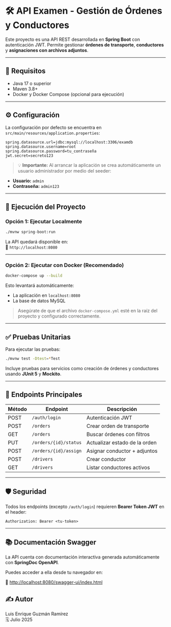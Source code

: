 # 🛠️ API Examen - Gestión de Órdenes y Conductores

Este proyecto es una API REST desarrollada en **Spring Boot** con autenticación JWT. Permite gestionar **órdenes de transporte**, **conductores** y **asignaciones con archivos adjuntos**.

---

## 🔧 Requisitos

- Java 17 o superior
- Maven 3.8+
- Docker y Docker Compose (opcional para ejecución)

---

## ⚙️ Configuración

La configuración por defecto se encuentra en `src/main/resources/application.properties`:

```properties
spring.datasource.url=jdbc:mysql://localhost:3306/examdb
spring.datasource.username=root
spring.datasource.password=tu_contraseña
jwt.secret=secreto123
```

> 💡 **Importante:** Al arrancar la aplicación se crea automáticamente un usuario administrador por medio del seeder:

- **Usuario:** `admin`
- **Contraseña:** `admin123`

---

## 🚀 Ejecución del Proyecto

### Opción 1: Ejecutar Localmente

```bash
./mvnw spring-boot:run
```

La API quedará disponible en:  
📍 `http://localhost:8080`

---

### Opción 2: Ejecutar con Docker (Recomendado)

```bash
docker-compose up --build
```

Esto levantará automáticamente:

- La aplicación en `localhost:8080`
- La base de datos MySQL

> Asegúrate de que el archivo `docker-compose.yml` esté en la raíz del proyecto y configurado correctamente.

---

## ✅ Pruebas Unitarias

Para ejecutar las pruebas:

```bash
./mvnw test -Dtest=*Test
```

Incluye pruebas para servicios como creación de órdenes y conductores usando **JUnit 5** y **Mockito**.

---

## 📂 Endpoints Principales

| Método | Endpoint                    | Descripción                              |
|--------|-----------------------------|------------------------------------------|
| POST   | `/auth/login`               | Autenticación JWT                        |
| POST   | `/orders`                   | Crear orden de transporte                |
| GET    | `/orders`                   | Buscar órdenes con filtros               |
| PUT    | `/orders/{id}/status`       | Actualizar estado de la orden            |
| POST   | `/orders/{id}/assign`       | Asignar conductor + adjuntos             |
| POST   | `/drivers`                  | Crear conductor                          |
| GET    | `/drivers`                  | Listar conductores activos               |

---

## 🛡️ Seguridad

Todos los endpoints (excepto `/auth/login`) requieren **Bearer Token JWT** en el header:

```http
Authorization: Bearer <tu-token>
```

---

## 📚 Documentación Swagger

La API cuenta con documentación interactiva generada automáticamente con **SpringDoc OpenAPI**.

Puedes acceder a ella desde tu navegador en:

🔗 [http://localhost:8080/swagger-ui/index.html](http://localhost:8080/swagger-ui/index.html)

## ✍️ Autor

Luis Enrique Guzmán Ramírez  
🗓️ Julio 2025
